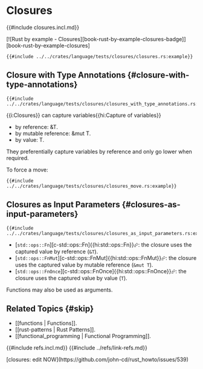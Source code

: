 # Closures

{{#include closures.incl.md}}

[![Rust by example - Closures][book-rust-by-example-closures-badge]][book-rust-by-example-closures]

```rust,editable
{{#include ../../crates/language/tests/closures/closures.rs:example}}
```

## Closure with Type Annotations {#closure-with-type-annotations}

```rust,editable
{{#include ../../crates/language/tests/closures/closures_with_type_annotations.rs:example}}
```

{{i:Closures}} can capture variables{{hi:Capture of variables}}

- by reference: &T.
- by mutable reference: &mut T.
- by value: T.

They preferentially capture variables by reference and only go lower when required.

To force a move:

```rust,editable
{{#include ../../crates/language/tests/closures/closures_move.rs:example}}
```

## Closures as Input Parameters {#closures-as-input-parameters}

```rust,editable
{{#include ../../crates/language/tests/closures/closures_as_input_parameters.rs:example}}
```

- [`std::ops::Fn`][c-std::ops::Fn]{{hi:std::ops::Fn}}⮳: the closure uses the captured value by reference (`&T`).
- [`std::ops::FnMut`][c-std::ops::FnMut]{{hi:std::ops::FnMut}}⮳: the closure uses the captured value by mutable reference (`&mut T`).
- [`std::ops::FnOnce`][c-std::ops::FnOnce]{{hi:std::ops::FnOnce}}⮳: the closure uses the captured value by value (`T`).

Functions may also be used as arguments.

## Related Topics {#skip}

- [[functions | Functions]].
- [[rust-patterns | Rust Patterns]].
- [[functional_programming | Functional Programming]].

{{#include refs.incl.md}}
{{#include ../refs/link-refs.md}}

<div class="hidden">
[closures: edit NOW](https://github.com/john-cd/rust_howto/issues/539)
</div>
